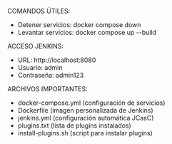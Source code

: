 COMANDOS ÚTILES:
- Detener servicios: docker compose down
- Levantar servicios: docker compose up --build

ACCESO JENKINS:
- URL: http://localhost:8080
- Usuario: admin
- Contraseña: admin123

ARCHIVOS IMPORTANTES:
- docker-compose.yml (configuración de servicios)
- Dockerfile (imagen personalizada de Jenkins)
- jenkins.yml (configuración automática JCasC)
- plugins.txt (lista de plugins instalados)
- install-plugins.sh (script para instalar plugins)



